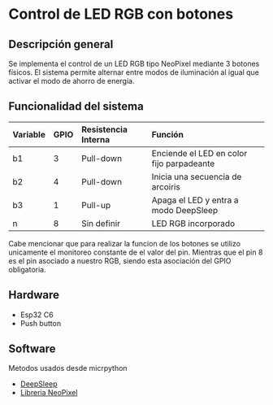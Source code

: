 # Control de LED RGB con botones 

## Descripción general
Se implementa el control de un LED RGB tipo NeoPixel mediante 3 botones físicos. El sistema permite alternar entre modos de iluminación al igual que activar el modo de ahorro de energía.
## Funcionalidad del sistema 

| Variable | GPIO | Resistencia Interna | Función |
|:----|:---------|:-------------|:--------------------------|
| b1 | 3 | Pull-down | Enciende el LED en color fijo parpadeante |
b2|4|Pull-down|Inicia una secuencia de arcoiris|
b3|1|Pull-up|Apaga el LED y entra a modo DeepSleep|
n|8|Sin definir|LED RGB incorporado|

Cabe mencionar que para realizar la funcion de los botones se utilizo unicamente el monitoreo constante de el valor del pin. Mientras que el pin 8 es el pin asociado a nuestro RGB, siendo esta asociación del GPIO obligatoria.

## Hardware
- Esp32 C6
- Push button
  
## Software
Metodos usados desde micrpython
- [DeepSleep](https://docs.micropython.org/en/latest/library/machine.html#power-related-functions)
- [Libreria NeoPixel](https://docs.micropython.org/en/latest/library/neopixel.html)
